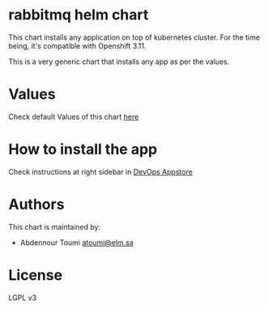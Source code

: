 # rabbitmq helm chart
This chart installs any application on top of kubernetes cluster.
For the time being, it's compatible with Openshift 3.11.

This is a very generic chart that installs any app as per the values.


# Values

Check default Values of this chart [here]( 
https://bitbucket.elm.sa/projects/SCL/repos/helm-chart-generic-app/browse/rabbitmq/values.yaml)

# How to install the app 

Check instructions at right sidebar in [DevOps Appstore](https://appstore.devops.elm.sa/charts/elm/generic-app)


# Authors

This chart is maintained by: 
- Abdennour Toumi <atoumi@elm.sa>

# License

LGPL v3